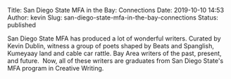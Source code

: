 Title: San Diego State MFA in the Bay: Connections
Date: 2019-10-10 14:53
Author: kevin
Slug: san-diego-state-mfa-in-the-bay-connections
Status: published

San Diego State MFA has produced a lot of wonderful writers. Curated by Kevin Dublin, witness a group of poets shaped by Beats and Spanglish, Kumeyaay land and cable car rattle. Bay Area writers of the past, present, and future.  Now, all of these writers are graduates from San Diego State's MFA program in Creative Writing.
